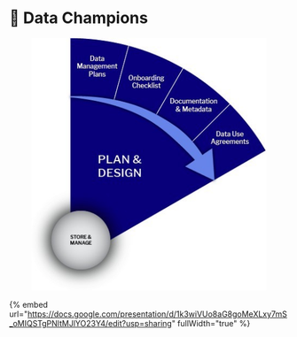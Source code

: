 # 🔴 Data Champions

<div data-full-width="true">

<figure><img src="../.gitbook/assets/Plan and Design.jpg" alt=""><figcaption></figcaption></figure>

</div>

{% embed url="https://docs.google.com/presentation/d/1k3wiVUo8aG8goMeXLxy7mS_oMIQSTgPNltMJlYO23Y4/edit?usp=sharing" fullWidth="true" %}
